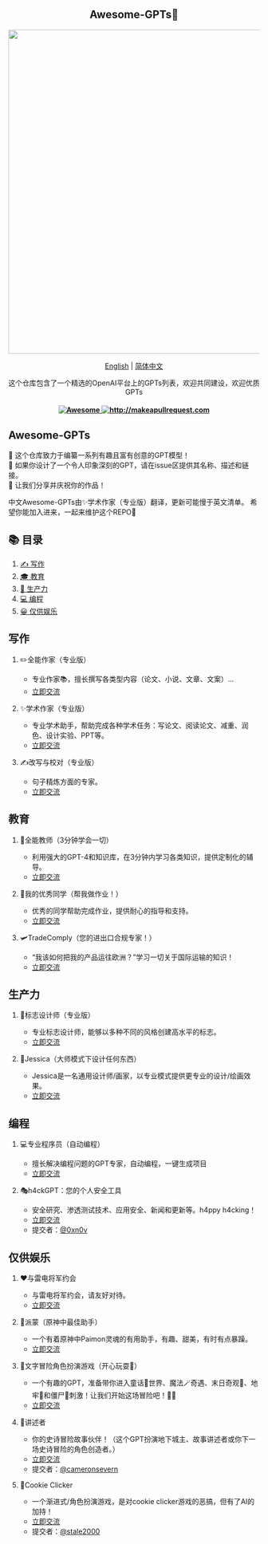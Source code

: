 <div align="center">
  <h2 align="center">Awesome-GPTs🦄 </h2>
  
  <p align="center">
    <img width="650" src="https://raw.githubusercontent.com/ai-boost/awesome-gpts/main/images/gpts.png">
  </p>
  
  <p>
      <a href="https://github.com/ai-boost/Awesome-GPTs">English</a> | <a href="https://github.com/ai-boost/Awesome-GPTs/blob/main/README_zh.md">简体中文</a>
  </p>
  <p align="center">
    <p align="center"> 这个仓库包含了一个精选的OpenAI平台上的GPTs列表，欢迎共同建设，欢迎优质GPTs</p>
  </p>
  <h4 align="center">
    <a href="https://awesome.re">
      <img src="https://awesome.re/badge.svg" alt="Awesome" />
    </a>
    <a href="http://makeapullrequest.com">
      <img src="https://img.shields.io/badge/PRs-welcome-brightgreen.svg?style=flat-square" alt="http://makeapullrequest.com" />
    </a>
  </h4>
</div>

## Awesome-GPTs
🎉 这个仓库致力于编纂一系列有趣且富有创意的GPT模型！  
📝 如果你设计了一个令人印象深刻的GPT，请在issue区提供其名称、描述和链接。   
🚀 让我们分享并庆祝你的作品！

中文Awesome-GPTs由✨学术作家（专业版）翻译，更新可能慢于英文清单。
希望你能加入进来，一起来维护这个REPO🥳

## 📚 目录
1. [✍️ 写作](#writing)
2. [🎓 教育](#education)
3. [🎯 生产力](#productivity)
4. [💻 编程](#programming)
5. [😀 仅供娱乐](#just-for-fun)

## 写作
1. ✏️全能作家（专业版）
   - 专业作家📚，擅长撰写各类型内容（论文、小说、文章、文案）...
   - [立即交流](https://chat.openai.com/g/g-UbpNAGYL9-all-around-writer-professional-version)

2. ✨学术作家（专业版）
   - 专业学术助手，帮助完成各种学术任务：写论文、阅读论文、减重、润色、设计实验、PPT等。
   - [立即交流](https://chat.openai.com/g/g-Ej5zYQRIB-academic-writer-professional-version)

3. ✍️改写与校对（专业版）
   - 句子精炼方面的专家。
   - [立即交流](https://chat.openai.com/g/g-7vtCjvxkz-paraphraser-proofreader-professional-version)

## 教育
1. 📗全能教师（3分钟学会一切）
   - 利用强大的GPT-4和知识库，在3分钟内学习各类知识，提供定制化的辅导。
   - [立即交流](https://chat.openai.com/g/g-PDWi5Scbc-all-around-teacher-learn-everything-in-3-min)

2. 🎀我的优秀同学（帮我做作业！）
   - 优秀的同学帮助完成作业，提供耐心的指导和支持。
   - [立即交流](https://chat.openai.com/g/g-3x2jopNpP-my-excellent-classmates-help-with-my-homework)

3. 🛩TradeComply（您的进出口合规专家！）
   - “我该如何把我的产品运往欧洲？”学习一切关于国际运输的知识！
   - [立即交流](https://chat.openai.com/g/g-cfSMVzPUb-tradecomply)

## 生产力
1. 🦄标志设计师（专业版）
   - 专业标志设计师，能够以多种不同的风格创建高水平的标志。
   - [立即交流](https://chat.openai.com/g/g-ymi0COabZ-logo-designer-professional-version)

2. 🎨Jessica（大师模式下设计任何东西）
   - Jessica是一名通用设计师/画家，以专业模式提供更专业的设计/绘画效果。
   - [立即交流](https://chat.openai.com/g/g-uiuWnPLNj-jessica-design-anything-in-master-mode)
  
## 编程
1. 💻专业程序员（自动编程）
   - 擅长解决编程问题的GPT专家，自动编程，一键生成项目
   - [立即交流](https://chat.openai.com/g/g-HgZuFuuBK-professional-coder-auto-programming)

2. 🎭h4ckGPT：您的个人安全工具
   - 安全研究、渗透测试技术、应用安全、新闻和更新等。h4ppy h4cking！
   - [立即交流](https://chat.openai.com/g/g-1ehIO0APO-h4ckgpt)
   - 提交者：[@0xn0v](https://github.com/0xn0v)

## 仅供娱乐
1. ❤️与雷电将军约会
   - 与雷电将军约会，请友好对待。
   - [立即交流](https://chat.openai.com/g/g-zwzKCG2Hp-dating-with-raiden-shogun)

2. 🪽派蒙（原神中最佳助手）
   - 一个有着原神中Paimon灵魂的有用助手，有趣、甜美，有时有点暴躁。
   - [立即交流](https://chat.openai.com/g/g-SmIWeSYga-paimon-best-assistant-in-genshin-impact)
  
3. 🔮文字冒险角色扮演游戏（开心玩耍🥳）
   - 一个有趣的GPT，准备带你进入童话🧚世界、魔法🪄奇遇、末日奇观🌋、地牢🐉和僵尸🧟刺激！让我们开始这场冒险吧！🚀🌟
   - [立即交流](https://chat.openai.com/g/g-GHU0OGQMS-text-adventure-rgp-have-fun)
  
4. 🧙讲述者
   - 你的史诗冒险故事伙伴！（这个GPT扮演地下城主、故事讲述者或你下一场史诗冒险的角色创造者。）
   - [立即交流](https://chat.openai.com/g/g-jTSN6CrPW-lorekeeper)
   - 提交者：[@cameronsevern](https://github.com/cameronsevern)
  
5. 🍪Cookie Clicker
   - 一个渐进式/角色扮演游戏，是对cookie clicker游戏的恶搞，但有了AI的加持！
   - [立即交流](https://chat.openai.com/g/g-g0b22bvqB-cookie-clicker)
   - 提交者：[@stale2000](https://github.com/stale2000)
